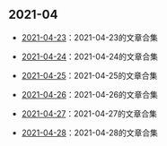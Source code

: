 ## 2021-04
- [2021-04-23](/2021-04/2021-04-23)：2021-04-23的文章合集
- [2021-04-24](/2021-04/2021-04-24)：2021-04-24的文章合集
- [2021-04-25](/2021-04/2021-04-25)：2021-04-25的文章合集

- [2021-04-26](/2021-04/2021-04-26)：2021-04-26的文章合集
- [2021-04-27](/2021-04/2021-04-27)：2021-04-27的文章合集
- [2021-04-28](/2021-04/2021-04-28)：2021-04-28的文章合集
